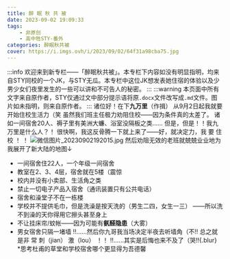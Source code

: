 ```yaml
---
title: 醉 眠 秋 共 被
date: 2023-09-02 19:09:33
tags:
    - 非原创
    - 高中牲STY-番外
categories: 醉眠秋共被
cover: https://i.imgs.ovh/i/2023/09/02/64f31a98cba75.jpg
---
```

:::info
欢迎来到新专栏——「醉眠秋共被」。本专栏下内容如没有明显指明，均来自STY同校的一个JK，与STY无瓜。本专栏中这位JK想发表她住宿的体验以及少男少女们夜里发生的一些可以讲和不可告人的秘密。
:::
:::warning
本页面中所有文字来自原作者，STY仅通过文中部分提示语将原`.docx`文件改写成`.md`文件。图片如未指明，则来自原作者。
:::
诸位好！在下**九万里**（作揖）
从9月2日起我就要开始住校生活力（笑
虽然我们班主任极力劝阻住校——因为条件真的太差了。
诸如一间宿舍20人、褥子里有美洲大蠊、浴室没隔板之类......
但是，但是！！我九万里是什么人？！
很快啊，我这反骨腾一下就上来了——好，就决定力，我 要 住 校 ！ ！
![微信图片_20230902192015.jpg ](https://i.imgs.ovh/i/2023/09/02/64f31a98cba75.jpg "她跟STY说随便放张图就行")
然后劝阻无效的老班就兢兢业业地为我展开了新大陆的地图↓
- 一间宿舍住22人，一个年级一间宿舍
- 教室在2、3、4层，宿舍就在5楼（震惊
- 校内并没有小卖部、生活角之类
- 禁止一切电子产品入宿舍（通讯装置只有公共电话）
- 宿舍和澡堂子不在一栋楼
- 学校并不提供毛巾，但是洗澡是按天洗的（男生二四，女生一三）
——所以洗不到澡的天你得用它擦头甚至身上
- 不让挂床帘/蚊帐——因为可能有**氨醛隐患**（大雾）
- 男女宿舍只隔一堵墙
!!......然后你九哥我当场决定半夜去听墙角（不!! 
总之就是非 常 刺（jian） 激（lou） ！！
!!......其实是后悔也来不及了（哭!!{.blur}            
*思考杜甫的草堂和学校宿舍哪个更显得为吾德馨
